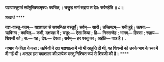 **यज्ञवास्तुगतं सर्वमुच्छिष्टमृषय: क्वचित् ।** **चक्रुॢह भागं रुद्राय स देव: सर्वमर्हति ॥ ८॥** 

शब्दार्थ **** 

**यज्ञ-वास्तु-गतम्—** **यज्ञशाला से सश्बन्धित वस्तुएँ** **; सर्वम्—** **सारी** **; उच्छिष्टम्—** **बची हुई** **; ऋषय:—** **ऋषिगण** **; क्वचित्—** **कभी, दक्षयज्ञ** **में** **; चक्रु:—** **ऐसा किया** **; हि—** **निस्सन्देह** **; भागम्—** **हिस्सा** **; रुद्राय—** **शिवजी को** **; स:—** **वह** **; देव:—** **देवता** **; सर्वम्—** **हर वस्तु का** **;** **अर्हति—** **पात्र है।** **.** 

**नाभाग के पिता ने कहा : ऋषियों ने दक्ष यज्ञशाला में जो भी आहुति दी थी, वह शिवजी को** **उनके भाग के रूप में दी गई थी। अतएव इस यज्ञशाला की प्रत्येक वस्तु निश्चित रूप से शिवजी की** **है।** **** 